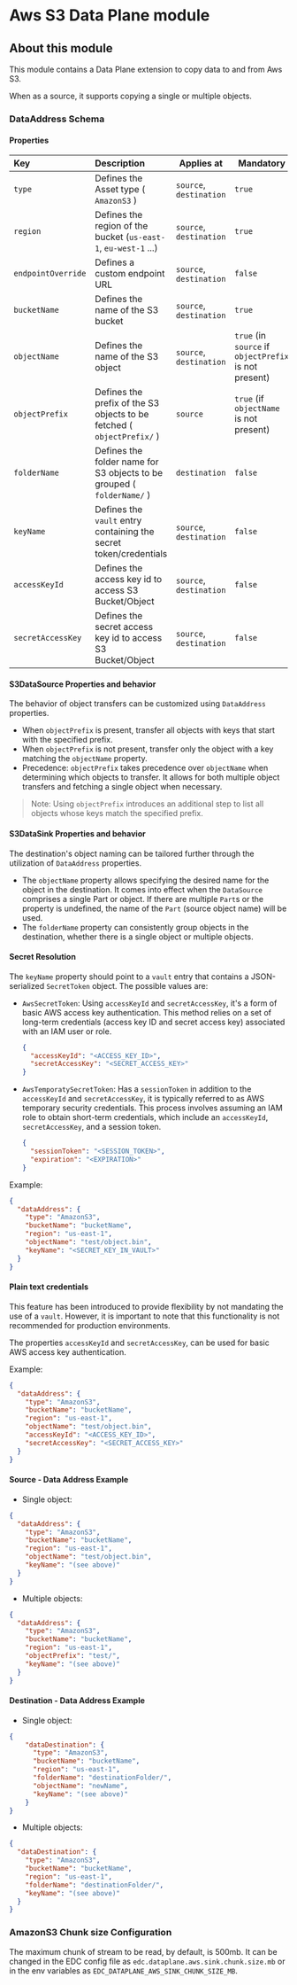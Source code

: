 # Aws S3 Data Plane module

## About this module

This module contains a Data Plane extension to copy data to and from Aws S3.

When as a source, it supports copying a single or multiple objects.

### DataAddress Schema

#### Properties

| Key                | Description                                                            | Applies at              | Mandatory                                             |
|:-------------------|:-----------------------------------------------------------------------|-------------------------|-------------------------------------------------------|
| `type`             | Defines the Asset type ( `AmazonS3` )                                  | `source`, `destination` | `true`                                                |
| `region`           | Defines the region of the bucket (`us-east-1`, `eu-west-1` ...)        | `source`, `destination` | `true`                                                |
| `endpointOverride` | Defines a custom endpoint URL                                          | `source`, `destination` | `false`                                               |
| `bucketName`       | Defines the name of the S3 bucket                                      | `source`, `destination` | `true`                                                |
| `objectName`       | Defines the name of the S3 object                                      | `source`, `destination` | `true` (in `source` if `objectPrefix` is not present) |
| `objectPrefix`     | Defines the prefix of the S3 objects to be fetched ( `objectPrefix/` ) | `source`                | `true` (if `objectName` is not present)               |
| `folderName`       | Defines the folder name for S3 objects to be grouped ( `folderName/` ) | `destination`           | `false`                                               |
| `keyName`          | Defines the `vault` entry containing the secret token/credentials      | `source`, `destination` | `false`                                               |
| `accessKeyId`      | Defines the access key id to access S3 Bucket/Object                   | `source`, `destination` | `false`                                               |
| `secretAccessKey`  | Defines the secret access key id to access S3 Bucket/Object            | `source`, `destination` | `false`                                               |

#### S3DataSource Properties and behavior

The behavior of object transfers can be customized using `DataAddress` properties.

- When `objectPrefix` is present, transfer all objects with keys that start with the specified prefix.
- When `objectPrefix` is not present, transfer only the object with a key matching the `objectName` property.
- Precedence: `objectPrefix` takes precedence over `objectName` when determining which objects to transfer. It allows
  for both multiple object transfers and fetching a single object when necessary.

> Note: Using `objectPrefix` introduces an additional step to list all objects whose keys match the specified prefix.

#### S3DataSink Properties and behavior

The destination's object naming can be tailored further through the utilization of `DataAddress` properties.

- The `objectName` property allows specifying the desired name for the object in the destination. It comes into effect
  when the `DataSource` comprises a single Part or object. If there are multiple `Part`s or the property is undefined,
  the name of the `Part` (source object name) will be used.
- The `folderName` property can consistently group objects in the destination, whether there is a single object or
  multiple objects.

#### Secret Resolution

The `keyName` property should point to a `vault` entry that contains a JSON-serialized `SecretToken` object. The
possible values are:

- `AwsSecretToken`: Using `accessKeyId` and `secretAccessKey`, it's a form of basic AWS access key authentication. This
  method relies on a set of long-term credentials (access key ID and secret access key) associated with an IAM user or
  role.
  ```json
  {
    "accessKeyId": "<ACCESS_KEY_ID>",
    "secretAccessKey": "<SECRET_ACCESS_KEY>"
  }
  ```
- `AwsTemporatySecretToken`: Has a `sessionToken` in addition to the `accessKeyId` and `secretAccessKey`, it is
  typically
  referred to as AWS temporary security credentials. This process involves assuming an IAM role to obtain short-term
  credentials, which include an `accessKeyId`, `secretAccessKey`, and a session token.
  ```json
  {
    "sessionToken": "<SESSION_TOKEN>",
    "expiration": "<EXPIRATION>"
  }
  ```

Example:
```json
{
  "dataAddress": {
    "type": "AmazonS3", 
    "bucketName": "bucketName", 
    "region": "us-east-1", 
    "objectName": "test/object.bin", 
    "keyName": "<SECRET_KEY_IN_VAULT>"
  }
}
```

#### Plain text credentials

This feature has been introduced to provide flexibility by not mandating the use of a `vault`. However, it is important
to note that this functionality is not recommended for production environments.

The properties `accessKeyId` and `secretAccessKey`, can be used for basic AWS access key authentication.

Example:
```json
{
  "dataAddress": {
    "type": "AmazonS3",
    "bucketName": "bucketName",
    "region": "us-east-1",
    "objectName": "test/object.bin",
    "accessKeyId": "<ACCESS_KEY_ID>",
    "secretAccessKey": "<SECRET_ACCESS_KEY>"
  }
}
```

#### Source - Data Address Example

- Single object:
```json
{
  "dataAddress": {
    "type": "AmazonS3",
    "bucketName": "bucketName",
    "region": "us-east-1",
    "objectName": "test/object.bin",
    "keyName": "(see above)"
  }
}
```
- Multiple objects:
```json
{
  "dataAddress": {
    "type": "AmazonS3",
    "bucketName": "bucketName",
    "region": "us-east-1",
    "objectPrefix": "test/",
    "keyName": "(see above)"
  }
}
```

#### Destination - Data Address Example

- Single object:
```json
{
    "dataDestination": {
      "type": "AmazonS3",
      "bucketName": "bucketName",
      "region": "us-east-1",
      "folderName": "destinationFolder/",
      "objectName": "newName",
      "keyName": "(see above)"
    }
}
```

- Multiple objects:
```json
{
  "dataDestination": {
    "type": "AmazonS3",
    "bucketName": "bucketName",
    "region": "us-east-1",
    "folderName": "destinationFolder/",
    "keyName": "(see above)"
  }
}
```

### AmazonS3 Chunk size Configuration

The maximum chunk of stream to be read, by default, is 500mb. It can be changed in the EDC config file
as `edc.dataplane.aws.sink.chunk.size.mb` or in the env variables as `EDC_DATAPLANE_AWS_SINK_CHUNK_SIZE_MB`.